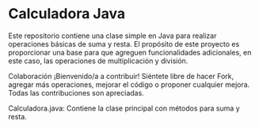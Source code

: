 # Calculadora Java

Este repositorio contiene una clase simple en Java para realizar operaciones básicas de suma y resta. 
El propósito de este proyecto es proporcionar una base para que agreguen funcionalidades adicionales, en este caso, las operaciones de multiplicación y división.

Colaboración
¡Bienvenido/a a contribuir! Siéntete libre de hacer Fork, agregar más operaciones, mejorar el código o proponer cualquier mejora. Todas las contribuciones son apreciadas.

Calculadora.java: Contiene la clase principal con métodos para suma y resta.
